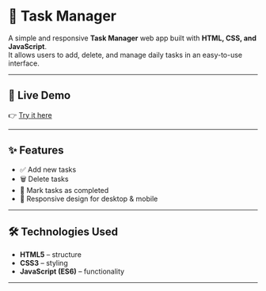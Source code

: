 # 📝 Task Manager

A simple and responsive **Task Manager** web app built with **HTML, CSS, and JavaScript**.  
It allows users to add, delete, and manage daily tasks in an easy-to-use interface.

---

## 🚀 Live Demo
👉 [Try it here](https://Kteferra22.github.io/task-manager/)

---

## ✨ Features
- ✅ Add new tasks  
- 🗑️ Delete tasks  
- 🎯 Mark tasks as completed  
- 📱 Responsive design for desktop & mobile  

---

## 🛠️ Technologies Used
- **HTML5** – structure  
- **CSS3** – styling  
- **JavaScript (ES6)** – functionality  

---